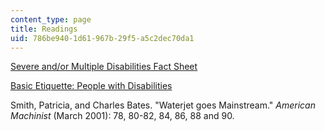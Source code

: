 ```yaml
---
content_type: page
title: Readings
uid: 786be940-1d61-967b-29f5-a5c2dec70da1
---
```


[Severe and/or Multiple Disabilities Fact Sheet](http://nichcy.org/disability/specific/multiple)

[Basic Etiquette: People with Disabilities](http://www.onestops.info/article.php?article_id=106)

Smith, Patricia, and Charles Bates. "Waterjet goes Mainstream." _American Machinist_ (March 2001): 78, 80-82, 84, 86, 88 and 90.